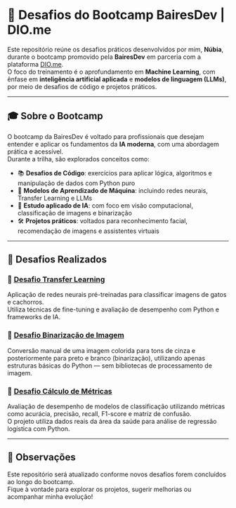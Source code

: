 # 🚀 Desafios do Bootcamp BairesDev | DIO.me

Este repositório reúne os desafios práticos desenvolvidos por mim, **Núbia**, durante o bootcamp promovido pela **BairesDev** em parceria com a plataforma [DIO.me](https://www.dio.me/).  
O foco do treinamento é o aprofundamento em **Machine Learning**, com ênfase em **inteligência artificial aplicada** e **modelos de linguagem (LLMs)**, por meio de desafios de código e projetos práticos.

---

## 🎓 Sobre o Bootcamp

O bootcamp da BairesDev é voltado para profissionais que desejam entender e aplicar os fundamentos da **IA moderna**, com uma abordagem prática e acessível.  
Durante a trilha, são explorados conceitos como:

- 📚 **Desafios de Código**: exercícios para aplicar lógica, algoritmos e manipulação de dados com Python puro  
- 🤖 **Modelos de Aprendizado de Máquina**: incluindo redes neurais, Transfer Learning e LLMs  
- 🧠 **Estudo aplicado de IA**: com foco em visão computacional, classificação de imagens e binarização  
- 🛠️ **Projetos práticos**: voltados para reconhecimento facial, recomendação de imagens e assistentes virtuais  

---

## 📁 Desafios Realizados

### 🔹 [Desafio Transfer Learning](./desafio-transfer-learning)  
Aplicação de redes neurais pré-treinadas para classificar imagens de gatos e cachorros.  
Utiliza técnicas de fine-tuning e avaliação de desempenho com Python e frameworks de IA.

### 🔹 [Desafio Binarização de Imagem](./binarizacao-imagem)  
Conversão manual de uma imagem colorida para tons de cinza e posteriormente para preto e branco (binarização), utilizando apenas estruturas básicas do Python — sem bibliotecas de processamento de imagem.

### 🔹 [Desafio Cálculo de Métricas](./desafio-calculo-de-metricas)  
Avaliação de desempenho de modelos de classificação utilizando métricas como acurácia, precisão, recall, F1-score e matriz de confusão.  
O projeto utiliza dados reais da área da saúde para análise de regressão logística com Python.

---

## 📌 Observações

Este repositório será atualizado conforme novos desafios forem concluídos ao longo do bootcamp.  
Fique à vontade para explorar os projetos, sugerir melhorias ou acompanhar minha evolução!
